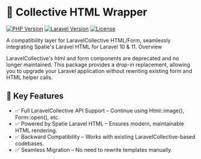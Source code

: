 # 🚀 Collective HTML Wrapper
[![PHP Version](https://img.shields.io/badge/PHP-8.1-blue)](https://www.php.net/)
[![Laravel Version](https://img.shields.io/badge/Laravel-10.x-red)](https://laravel.com)
[![License](https://img.shields.io/badge/license-MIT-green)](LICENSE)

A compatibility layer for LaravelCollective HTML/Form, seamlessly integrating Spatie's Laravel HTML for Laravel 10 & 11.
Overview

LaravelCollective's html and form components are deprecated and no longer maintained. This package provides a drop-in replacement, allowing you to upgrade your Laravel application without rewriting existing form and HTML helper calls.

## 🌟 Key Features

- ✅ Full LaravelCollective API Support – Continue using Html::image(), Form::open(), etc.
- ✅ Powered by Spatie Laravel HTML – Ensures modern, maintainable HTML rendering.
- ✅ Backward Compatibility – Works with existing LaravelCollective-based codebases.
- ✅ Seamless Migration – No need to rewrite templates manually.